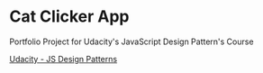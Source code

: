 # Cat Clicker App

Portfolio Project for Udacity's JavaScript Design Pattern's Course

[Udacity - JS Design Patterns](https://learn.udacity.com/courses/ud989)